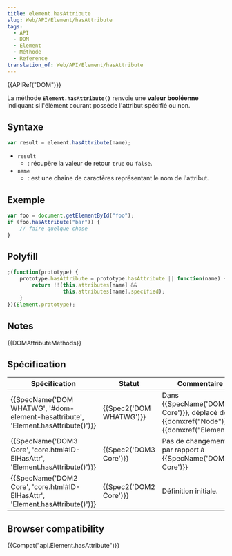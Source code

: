 ```yaml
---
title: element.hasAttribute
slug: Web/API/Element/hasAttribute
tags:
  - API
  - DOM
  - Element
  - Méthode
  - Reference
translation_of: Web/API/Element/hasAttribute
---
```

{{APIRef("DOM")}}

La méthode **`Element.hasAttribute()`** renvoie une **valeur booléenne** indiquant si l'élément courant possède l'attribut spécifié ou non.

## Syntaxe

```js
var result = element.hasAttribute(name);
```

- `result`
  - : récupère la valeur de retour `true` ou `false`.
- `name`
  - : est une chaine de caractères représentant le nom de l'attribut.

## Exemple

```js
var foo = document.getElementById("foo");
if (foo.hasAttribute("bar")) {
    // faire quelque chose
}
```

## Polyfill

```js
;(function(prototype) {
    prototype.hasAttribute = prototype.hasAttribute || function(name) {
        return !!(this.attributes[name] &&
                  this.attributes[name].specified);
    }
})(Element.prototype);
```

## Notes

{{DOMAttributeMethods}}

## Spécification

| Spécification                                                                                                | Statut                           | Commentaire                                                                                               |
| ------------------------------------------------------------------------------------------------------------ | -------------------------------- | --------------------------------------------------------------------------------------------------------- |
| {{SpecName('DOM WHATWG', '#dom-element-hasattribute', 'Element.hasAttribute()')}} | {{Spec2('DOM WHATWG')}} | Dans {{SpecName('DOM3 Core')}}, déplacé de {{domxref("Node")}} à {{domxref("Element")}} |
| {{SpecName('DOM3 Core', 'core.html#ID-ElHasAttr', 'Element.hasAttribute()')}}     | {{Spec2('DOM3 Core')}}     | Pas de changement par rapport à {{SpecName('DOM2 Core')}}                                          |
| {{SpecName('DOM2 Core', 'core.html#ID-ElHasAttr', 'Element.hasAttribute()')}}     | {{Spec2('DOM2 Core')}}     | Définition initiale.                                                                                      |

## Browser compatibility

{{Compat("api.Element.hasAttribute")}}

